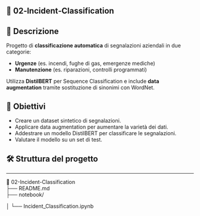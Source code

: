 ## 📄 02‑Incident‑Classification

## 📌 Descrizione
Progetto di **classificazione automatica** di segnalazioni aziendali in due categorie:
- **Urgenze** (es. incendi, fughe di gas, emergenze mediche)
- **Manutenzione** (es. riparazioni, controlli programmati)

Utilizza **DistilBERT** per Sequence Classification e include **data augmentation** tramite sostituzione di sinonimi con WordNet.

## 🎯 Obiettivi
- Creare un dataset sintetico di segnalazioni.
- Applicare data augmentation per aumentare la varietà dei dati.
- Addestrare un modello DistilBERT per classificare le segnalazioni.
- Valutare il modello su un set di test.

## 🛠️ Struttura del progetto
---
📁 02-Incident-Classification <br>
├── README.md <br>
├── notebook/ <br>

│ └── Incident_Classification.ipynb
